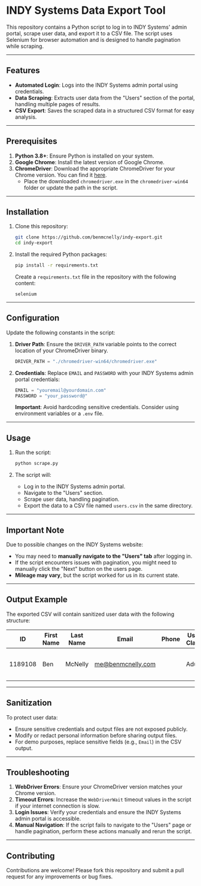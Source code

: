 # INDY Systems Data Export Tool

This repository contains a Python script to log in to INDY Systems' admin portal, scrape user data, and export it to a CSV file. The script uses Selenium for browser automation and is designed to handle pagination while scraping.

---

## Features

- **Automated Login**: Logs into the INDY Systems admin portal using credentials.
- **Data Scraping**: Extracts user data from the "Users" section of the portal, handling multiple pages of results.
- **CSV Export**: Saves the scraped data in a structured CSV format for easy analysis.

---

## Prerequisites

1. **Python 3.8+**: Ensure Python is installed on your system.
2. **Google Chrome**: Install the latest version of Google Chrome.
3. **ChromeDriver**: Download the appropriate ChromeDriver for your Chrome version. You can find it [here](https://googlechromelabs.github.io/chrome-for-testing/#stable).
   - Place the downloaded `chromedriver.exe` in the `chromedriver-win64` folder or update the path in the script.

---

## Installation

1. Clone this repository:
    ```bash
    git clone https://github.com/benmcnelly/indy-export.git
    cd indy-export
    ```

2. Install the required Python packages:
    ```bash
    pip install -r requirements.txt
    ```

    Create a `requirements.txt` file in the repository with the following content:
    ```plaintext
    selenium
    ```

---

## Configuration

Update the following constants in the script:

1. **Driver Path**: Ensure the `DRIVER_PATH` variable points to the correct location of your ChromeDriver binary.
    ```python
    DRIVER_PATH = "./chromedriver-win64/chromedriver.exe"
    ```

2. **Credentials**: Replace `EMAIL` and `PASSWORD` with your INDY Systems admin portal credentials:
    ```python
    EMAIL = "youremail@yourdomain.com"
    PASSWORD = "your_password@"
    ```
   **Important**: Avoid hardcoding sensitive credentials. Consider using environment variables or a `.env` file.

---

## Usage

1. Run the script:
    ```bash
    python scrape.py
    ```

2. The script will:
   - Log in to the INDY Systems admin portal.
   - Navigate to the "Users" section.
   - Scrape user data, handling pagination.
   - Export the data to a CSV file named `users.csv` in the same directory.

---

## Important Note

Due to possible changes on the INDY Systems website:
- You may need to **manually navigate to the "Users" tab** after logging in. 
- If the script encounters issues with pagination, you might need to manually click the "Next" button on the users page.
- **Mileage may vary**, but the script worked for us in its current state.

---

## Output Example

The exported CSV will contain sanitized user data with the following structure:

| ID       | First Name | Last Name | Email               | Phone       | User Class | Membership Type | Membership Tier | Membership State | Movies Watched | Created At           |
|----------|------------|-----------|---------------------|-------------|------------|-----------------|-----------------|------------------|----------------|----------------------|
| 1189108  | Ben      | McNelly    | me@benmcnelly.com |             | Adult      | Cinima CLub |                 | ✔                | 0              | Jan 11, 2019, 4:55 PM |

---

## Sanitization

To protect user data:
- Ensure sensitive credentials and output files are not exposed publicly.
- Modify or redact personal information before sharing output files.
- For demo purposes, replace sensitive fields (e.g., `Email`) in the CSV output.

---

## Troubleshooting

1. **WebDriver Errors**: Ensure your ChromeDriver version matches your Chrome version.
2. **Timeout Errors**: Increase the `WebDriverWait` timeout values in the script if your internet connection is slow.
3. **Login Issues**: Verify your credentials and ensure the INDY Systems admin portal is accessible.
4. **Manual Navigation**: If the script fails to navigate to the "Users" page or handle pagination, perform these actions manually and rerun the script.

---

## Contributing

Contributions are welcome! Please fork this repository and submit a pull request for any improvements or bug fixes.
